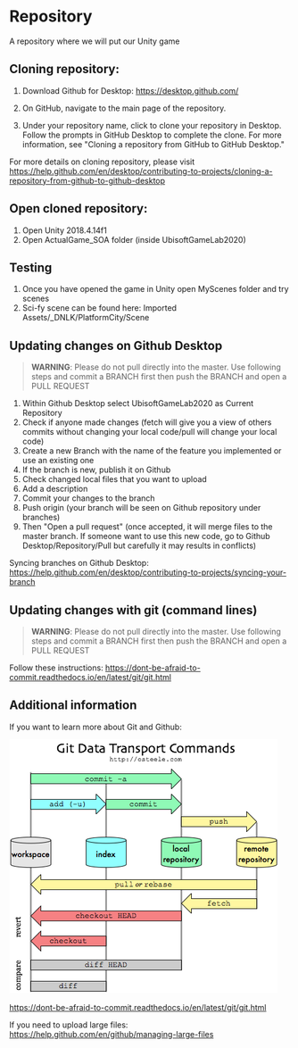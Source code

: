 # Repository
A repository where we will put our Unity game



## Cloning repository:
1. Download Github for Desktop:
https://desktop.github.com/

2. On GitHub, navigate to the main page of the repository.

3. Under your repository name, click  to clone your repository in Desktop. Follow the prompts in GitHub Desktop to complete the clone. For more information, see "Cloning a repository from GitHub to GitHub Desktop."

For more details on cloning repository, please visit
https://help.github.com/en/desktop/contributing-to-projects/cloning-a-repository-from-github-to-github-desktop

## Open cloned repository:
1. Open Unity 2018.4.14f1
2. Open ActualGame_SOA folder (inside UbisoftGameLab2020)

## Testing
1. Once you have opened the game in Unity open MyScenes folder and try scenes
2.  Sci-fy scene can be found here: Imported Assets/_DNLK/PlatformCity/Scene

## Updating changes on Github Desktop

> **WARNING**: Please do not pull directly into the master. Use following steps and commit a BRANCH first then push the BRANCH and open a PULL REQUEST

1. Within Github Desktop select UbisoftGameLab2020 as Current Repository
2. Check if anyone made changes (fetch will give you a view of others commits without changing your local code/pull will change your local code)
3. Create a new Branch with the name of the feature you implemented or use an existing one
4. If the branch is new, publish it on Github 
5. Check changed local files that you want to upload
6. Add a description
7. Commit your changes to the branch
8. Push origin (your branch will be seen on Github repository under branches)
9. Then "Open a pull request" (once accepted, it will merge files to the master branch. If someone want to use this new code, go to Github Desktop/Repository/Pull but carefully it may results in conflicts)

Syncing branches on Github Desktop:
https://help.github.com/en/desktop/contributing-to-projects/syncing-your-branch

## Updating changes with git (command lines)

> **WARNING**: Please do not pull directly into the master. Use following steps and commit a BRANCH first then push the BRANCH and open a PULL REQUEST

Follow these instructions: https://dont-be-afraid-to-commit.readthedocs.io/en/latest/git/git.html

## Additional information

If you want to learn more about Git and Github:

![Git data transports commands](./git-struct.png)

https://dont-be-afraid-to-commit.readthedocs.io/en/latest/git/git.html

If you need to upload large files:
https://help.github.com/en/github/managing-large-files
